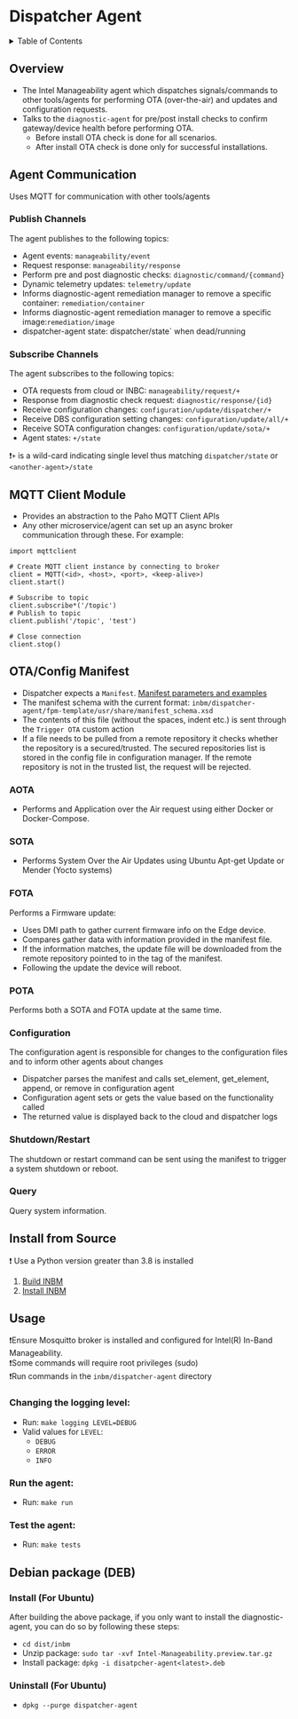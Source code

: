 # Dispatcher Agent

<details>
<summary>Table of Contents</summary>

- [Overview](#overview)
- [Agent Communication](#agent-communication)
    - [Publish Channels](#publish-channels)
    - [Subscribe Channels](#subscribe-channels)
- [MQTT Client Module](#mqtt-client-module)
- [OTA/Config Manifest](#otaconfig-manifest)
  - [AOTA](#aota)
  - [SOTA](#sota)
  - [FOTA](#fota)
  - [POTA](#pota)
  - [Configuration](#configuration)
  - [Shutdown/Restart](#shutdownrestart)
  - [Query](#query)
- [Install from Source](#install-from-source)
- [Usage](#usage)
  - [Changing the logging level](#changing-the-logging-level)
  - [Run the agent](#run-the-agent)
  - [Test the agent](#test-the-agent)
- [Debian package (DEB)](#debian-package-deb)
</details>
    
## Overview

- The Intel Manageability agent which dispatches signals/commands to other tools/agents for performing OTA (over-the-air) and updates and configuration requests.
- Talks to the `diagnostic-agent` for pre/post install checks to confirm gateway/device health before performing OTA.  
  - Before install OTA check is done for all scenarios.  
  - After install OTA check is done only for successful installations.

## Agent Communication 

Uses MQTT for communication with other tools/agents

### Publish Channels
The agent publishes to the following topics:
  - Agent events: `manageability/event`
  - Request response: `manageability/response`
  - Perform pre and post diagnostic checks: `diagnostic/command/{command}`
  - Dynamic telemetry updates: `telemetry/update`
  - Informs diagnostic-agent remediation manager to remove a specific container: `remediation/container`
  - Informs diagnostic-agent remediation manager to remove a specific image:`remediation/image`
  - dispatcher-agent state: dispatcher/state` when dead/running


### Subscribe Channels
The agent subscribes to the following topics:
  - OTA requests from cloud or INBC: `manageability/request/+`
  - Response from diagnostic check request: `diagnostic/response/{id}`
  - Receive configuration changes: `configuration/update/dispatcher/+`
  - Receive DBS configuration setting changes: `configuration/update/all/+`
  - Receive SOTA configuration changes: `configuration/update/sota/+`
  - Agent states: `+/state`
 
❗`+` is a wild-card indicating single level thus matching `dispatcher/state` or `<another-agent>/state`


## MQTT Client Module

- Provides an abstraction to the Paho MQTT Client APIs
- Any other microservice/agent can set up an async broker communication through these. For example:
```
import mqttclient

# Create MQTT client instance by connecting to broker
client = MQTT(<id>, <host>, <port>, <keep-alive>)
client.start()

# Subscribe to topic
client.subscribe*('/topic')
# Publish to topic
client.publish('/topic', 'test')

# Close connection
client.stop()
```
## OTA/Config Manifest

- Dispatcher expects a `Manifest`.  [Manifest parameters and examples](#../../docs/Manifest%20Parameters.md)
- The manifest schema with the current format: `inbm/dispatcher-agent/fpm-template/usr/share/manifest_schema.xsd`
- The contents of this file (without the spaces, indent etc.) is sent through the `Trigger OTA` custom action
- If a file needs to be pulled from a remote repository it checks whether the repository is a secured/trusted.  The secured repositories list is stored in the config file in configuration manager.  If the remote repository is not in the trusted list, the request will be rejected. 

### AOTA
- Performs and Application over the Air request using either Docker or Docker-Compose.   

### SOTA
- Performs System Over the Air Updates using Ubuntu Apt-get Update or Mender (Yocto systems)

### FOTA
Performs a Firmware update:
 - Uses DMI path to gather current firmware info on the Edge device.
 - Compares gather data with information provided in the manifest file.
 - If the information matches, the update file will be downloaded from the remote repository pointed to in the <fetch> tag of the manifest.
 - Following the update the device will reboot.

### POTA
Performs both a SOTA and FOTA update at the same time.

### Configuration
The configuration agent is responsible for changes to the configuration files and to inform other
agents about changes
 - Dispatcher parses the manifest and calls set_element, get_element, append, or remove in configuration agent
 - Configuration agent sets or gets the value based on the functionality called
 - The returned value is displayed back to the cloud and dispatcher logs

### Shutdown/Restart
The shutdown or restart command can be sent using the manifest to trigger a system shutdown or reboot.

### Query
Query system information.

## Install from Source
❗ Use a Python version greater than 3.8 is installed

1. [Build INBM](#../../README.md#build-instructions)
2. [Install INBM](#../../docs/In-Band%20Manageability%20Installation%20Guide%20Ubuntu.md)

## Usage

❗Ensure Mosquitto broker is installed and configured for Intel(R) In-Band Manageability.  
❗Some commands will require root privileges (sudo)  
❗Run commands in the `inbm/dispatcher-agent` directory

### Changing the logging level:
- Run: `make logging LEVEL=DEBUG`
- Valid values for `LEVEL`:
  - `DEBUG`
  - `ERROR`
  - `INFO`

### Run the agent:

- Run: `make run`

### Test the agent:

- Run: `make tests`

## Debian package (DEB)

### Install (For Ubuntu)
After building the above package, if you only want to install the diagnostic-agent, you can do so by following these steps:
- `cd dist/inbm`
- Unzip package: `sudo tar -xvf Intel-Manageability.preview.tar.gz`
- Install package: `dpkg -i disatpcher-agent<latest>.deb`

### Uninstall (For Ubuntu)
- `dpkg --purge dispatcher-agent`
